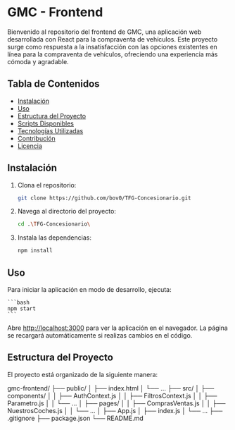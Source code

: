 # GMC - Frontend

Bienvenido al repositorio del frontend de GMC, una aplicación web desarrollada con React para la compraventa de vehículos. Este proyecto surge como respuesta a la insatisfacción con las opciones existentes en línea para la compraventa de vehículos, ofreciendo una experiencia más cómoda y agradable.

## Tabla de Contenidos

- [Instalación](#instalación)
- [Uso](#uso)
- [Estructura del Proyecto](#estructura-del-proyecto)
- [Scripts Disponibles](#scripts-disponibles)
- [Tecnologías Utilizadas](#tecnologías-utilizadas)
- [Contribución](#contribución)
- [Licencia](#licencia)

## Instalación

1. Clona el repositorio:

    ```bash
    git clone https://github.com/bov0/TFG-Concesionario.git
    ```

2. Navega al directorio del proyecto:

    ```bash
    cd .\TFG-Concesionario\
    ```

3. Instala las dependencias:

    ```bash
    npm install
    ```

## Uso

Para iniciar la aplicación en modo de desarrollo, ejecuta:

    ```bash
    npm start
    ```

Abre [http://localhost:3000](http://localhost:3000) para ver la aplicación en el navegador. La página se recargará automáticamente si realizas cambios en el código.

## Estructura del Proyecto

El proyecto está organizado de la siguiente manera:

gmc-frontend/
├── public/
│   ├── index.html
│   └── ...
├── src/
│   ├── components/
│   │   ├── AuthContext.js
│   │   ├── FiltrosContext.js
│   │   ├── Parametro.js
│   │   └── ...
│   ├── pages/
│   │   ├── ComprasVentas.js
│   │   ├── NuestrosCoches.js
│   │   └── ...
│   ├── App.js
│   ├── index.js
│   └── ...
├── .gitignore
├── package.json
└── README.md